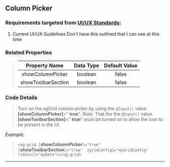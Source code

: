 ## Column Picker

### Requirements targeted from <a href="http://10.7.25.37:8090/display/XH/Grid+Requirements" target="_blank">UI/UX Standards</a>:

 1.  Current UI/UX Guidelines Don't have this outlined that I can see at this time

### Related Properties
>   
>   |    Property Name   	|   Data Type   	| Default Value 	|
>   |:------------------:	|:-------------:	|:-------------:	|
>   | showColumnPicker   	|    boolean    	|      false     	|
>   | showToolbarSection   	|    boolean    	|      false     	|

### Code Details

>   Turn on the xgGrid column picker by using the `@Input()` value **[showColumnPicker]**=" **true**".  *Note:*  That the the `@Input()` value **[showToolbarSection]**=" **true**" must be turned on to allow the icon to be present in the UI.

*Example:*
>   `<xg-grid [`**showColumnPicker**`]="true" [`**showToolbarSection**`]="true"  [gridConfig]="myGridConfig" [(data)]="myData"></xg-grid>`
___